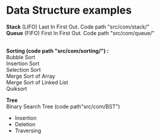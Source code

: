 # Data Structure examples<br/>

<b>Stack</b> (LIFO) Last In First Out. Code path "src/com/stack/" <br/>
<b/>Queue</b> (FIFO) First In First Out. Code path "src/com/queue/" <br/>
<br/>

<b>Sorting (code path "src/com/sorting/") :</b><br/>
Bubble Sort <br/>
Insertion Sort <br/>
Selection Sort <br/>
Merge Sort of Array <br/>
Merge Sort of Linked List <br/>
Quiksort <br/>

<b>Tree</b><br/>
Binary Search Tree (code path"src/com/BST")<br/>
* Insertion
* Deletion
* Traversing




